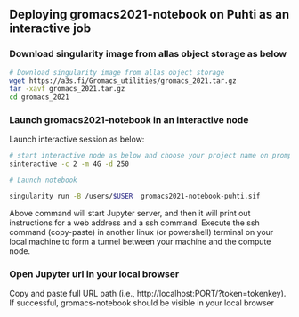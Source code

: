 

## Deploying gromacs2021-notebook on Puhti as an interactive job 

### Download singularity image from allas object storage as below

```bash
# Download singularity image from allas object storage
wget https://a3s.fi/Gromacs_utilities/gromacs_2021.tar.gz
tar -xavf gromacs_2021.tar.gz 
cd gromacs_2021
```

### Launch gromacs2021-notebook in an interactive node

Launch interactive session as below:

```bash
# start interactive node as below and choose your project name on prompt
sinteractive -c 2 -m 4G -d 250

# Launch notebook

singularity run -B /users/$USER  gromacs2021-notebook-puhti.sif

```
Above command will start Jupyter server, and then it will print out instructions for a web address and a ssh command. Execute the ssh command (copy-paste) in another linux (or powershell) terminal  on your local machine to form a tunnel between your machine and the compute node.


### Open Jupyter url in  your local browser
Copy and paste full URL path (i.e., http://localhost:PORT/?token=tokenkey). If successful, gromacs-notebook should be visible in your local browser

 
